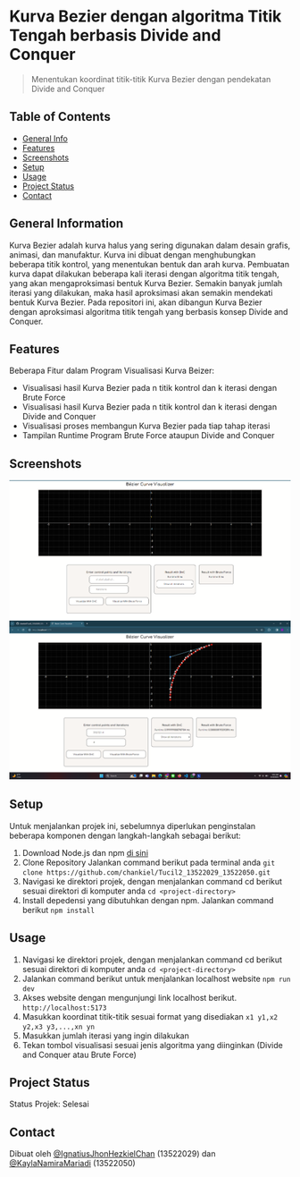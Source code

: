 # Kurva Bezier dengan algoritma Titik Tengah berbasis Divide and Conquer
> Menentukan koordinat titik-titik Kurva Bezier dengan pendekatan Divide and Conquer 

## Table of Contents
* [General Info](#general-information)
* [Features](#features)
* [Screenshots](#screenshots)
* [Setup](#setup)
* [Usage](#usage)
* [Project Status](#project-status)
* [Contact](#contact)
<!-- * [License](#license) -->


## General Information
Kurva Bezier adalah kurva halus yang sering digunakan dalam desain grafis, animasi, dan manufaktur. Kurva ini dibuat dengan menghubungkan beberapa titik kontrol, yang menentukan bentuk dan arah kurva. Pembuatan kurva dapat dilakukan beberapa kali iterasi dengan algoritma titik tengah, yang akan mengaproksimasi bentuk Kurva Bezier. Semakin banyak jumlah iterasi yang dilakukan, maka hasil aproksimasi akan semakin mendekati bentuk Kurva Bezier. Pada repositori ini, akan dibangun Kurva Bezier dengan aproksimasi algoritma titik tengah yang berbasis konsep Divide and Conquer.

## Features
Beberapa Fitur dalam Program Visualisasi Kurva Beizer:
- Visualisasi hasil Kurva Bezier pada n titik kontrol dan k iterasi dengan Brute Force
- Visualisasi hasil Kurva Bezier pada n titik kontrol dan k iterasi dengan Divide and Conquer
- Visualisasi proses membangun Kurva Bezier pada tiap tahap iterasi
- Tampilan Runtime Program Brute Force ataupun Divide and Conquer


## Screenshots
![GUI Screenshot](./img/Tampilan.png)
![Contoh Pemakaian](./img/Contoh.png)
<!-- If you have screenshots you'd like to share, include them here. -->


## Setup
Untuk menjalankan projek ini, sebelumnya diperlukan penginstalan beberapa komponen dengan langkah-langkah sebagai berikut:
1. Download Node.js dan npm [di sini](https://nodejs.org/en/download)
2. Clone Repository
   Jalankan command berikut pada terminal anda
   `git clone https://github.com/chankiel/Tucil2_13522029_13522050.git`
3. Navigasi ke direktori projek, dengan menjalankan command cd berikut sesuai direktori di komputer anda
   `cd <project-directory>`
4. Install depedensi yang dibutuhkan dengan npm. Jalankan command berikut
   `npm install`

## Usage
1. Navigasi ke direktori projek, dengan menjalankan command cd berikut sesuai direktori di komputer anda
   `cd <project-directory>`
2. Jalankan command berikut untuk menjalankan localhost website
   `npm run dev`
3. Akses website dengan mengunjungi link localhost berikut.
   `http://localhost:5173`
4. Masukkan koordinat titik-titik sesuai format yang disediakan
   `x1 y1,x2 y2,x3 y3,...,xn yn`
5. Masukkan jumlah iterasi yang ingin dilakukan
6. Tekan tombol visualisasi sesuai jenis algoritma yang diinginkan (Divide and Conquer atau Brute Force)


## Project Status
Status Projek: Selesai

## Contact
Dibuat oleh [@IgnatiusJhonHezkielChan](https://github.com/chankiel) (13522029) dan [@KaylaNamiraMariadi](https://github.com/kaylanamira) (13522050)


<!-- Optional -->
<!-- ## License -->
<!-- This project is open source and available under the [... License](). -->

<!-- You don't have to include all sections - just the one's relevant to your project -->